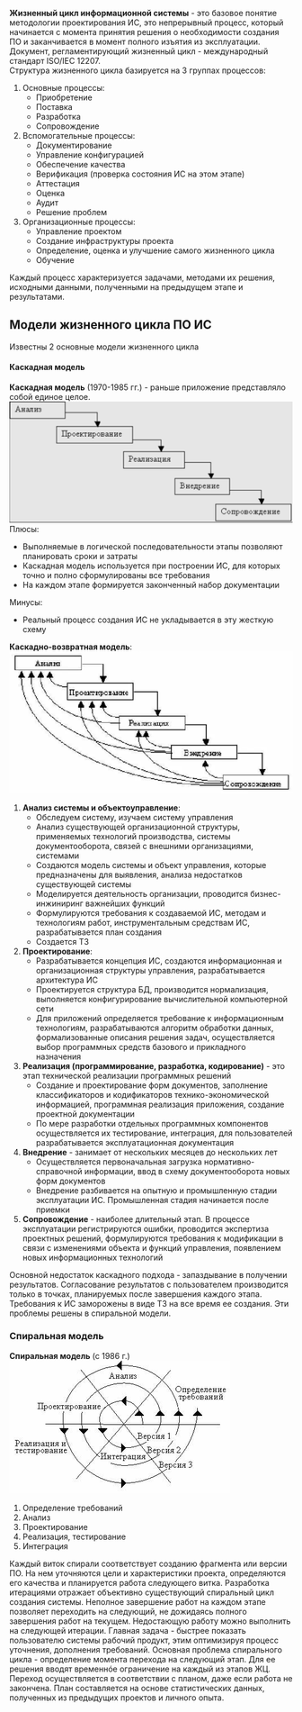 **Жизненный цикл информационной системы** - это базовое понятие методологии проектирования ИС, это непрерывный процесс, который начинается с момента принятия решения о необходимости создания ПО и заканчивается в момент полного изъятия из эксплуатации.  
Документ, регламентирующий жизненный цикл - международный стандарт ISO/IEC 12207.  
Структура жизненного цикла базируется на 3 группах процессов:
1. Основные процессы:
	- Приобретение
	- Поставка
	- Разработка
	- Сопровождение
2. Вспомогательные процессы:
	- Документирование
	- Управление конфигурацией
	- Обеспечение качества
	- Верификация (проверка состояния ИС на этом этапе)
	- Аттестация
	- Оценка
	- Аудит
	- Решение проблем
3. Организационные процессы:
	- Управление проектом
	- Создание инфраструктуры проекта
	- Определение, оценка и улучшение самого жизненного цикла
	- Обучение
  
Каждый процесс характеризуется задачами, методами их решения, исходными данными, полученными на предыдущем этапе и результатами.  
## Модели жизненного цикла ПО ИС
Известны 2 основные модели жизненного цикла
#### Каскадная модель
**Каскадная модель** (1970-1985 гг.) - раньше приложение представляло собой единое целое.  
![Каскадная модель](../Pictures/02_01.%20Каскадная%20модель.png)  
Плюсы:
- Выполняемые в логической последовательности этапы позволяют планировать сроки и затраты
- Каскадная модель используется при построении ИС, для которых точно и полно сформулированы все требования 
- На каждом этапе формируется законченный набор документации
  
Минусы:
- Реальный процесс создания ИС не укладывается в эту жесткую схему
  
**Каскадно-возвратная модель**:  
![Каскадно-возвратная модель](../Pictures/02_02.%20Каскадно-возвратная%20модель.png)  
1. **Анализ системы и объектоуправление**:
	- Обследуем систему, изучаем систему управления
	- Анализ существующей организационной структуры, применяемых технологий производства, системы документооборота, связей с внешними организациями, системами
	- Создаются модель системы и объект управления, которые предназначены для выявления, анализа недостатков существующей системы
	- Моделируется деятельность организации, проводится бизнес-инжиниринг важнейших функций
	- Формулируются требования к создаваемой ИС, методам и технологиям работ, инструментальным средствам ИС, разрабатывается план создания 
	- Создается ТЗ
2. **Проектирование**:
	- Разрабатывается концепция ИС, создаются информационная и организационная структуры управления, разрабатывается архитектура ИС
	- Проектируется структура БД, производится нормализация, выполняется конфигурирование вычислительной компьютерной сети
	- Для приложений определяется требование к информационным технологиям, разрабатываются алгоритм обработки данных, формализованные описания решения задач, осуществляется выбор программных средств базового и прикладного назначения
3. **Реализация (программирование, разработка, кодирование)** - это этап технической реализации программных решений
	- Создание и проектирование форм документов, заполнение классификаторов и кодификаторов технико-экономической информацией, программная реализация приложения, создание проектной документации
	- По мере разработки отдельных программных компонентов осуществляется их тестирование, интеграция, для пользователей разрабатывается эксплуатационная документация
4. **Внедрение** - занимает от нескольких месяцев до нескольких лет
	- Осуществляется первоначальная загрузка нормативно-справочной информации, ввод в схему документооборота новых форм документов
	- Внедрение разбивается на опытную и промышленную стадии эксплуатации ИС. Промышленная стадия начинается после приемки
5. **Сопровождение** - наиболее длительный этап. В процессе эксплуатации регистрируются ошибки, проводится экспертиза проектных решений, формулируются требования к модификации в связи с изменениями объекта и функций управления, появлением новых информационных технологий
  
Основной недостаток каскадного подхода - запаздывание в получении результатов. Согласование результатов с пользователем производится только в точках, планируемых после завершения каждого этапа. Требования к ИС заморожены в виде ТЗ на все время ее создания. Эти проблемы решены в спиральной модели. 
### Спиральная модель
**Спиральная модель** (с 1986 г.)  
![Спиральная модель](../Pictures/02_03.%20Спиральная%20модель.jpg)  
1. Определение требований
2. Анализ
3. Проектирование
4. Реализация, тестирование
5. Интеграция
  
Каждый виток спирали соответствует созданию фрагмента или версии ПО. На нем уточняются цели и характеристики проекта, определяются его качества и планируется работа следующего витка. Разработка итерациями отражает объективно существующий спиральный цикл создания системы. Неполное завершение работ на каждом этапе позволяет переходить на следующий, не дожидаясь полного завершения работ на текущем. Недостающую работу можно выполнить на следующей итерации. Главная задача - быстрее показать пользователю системы рабочий продукт, этим оптимизируя процесс уточнения, дополнения требований. Основная проблема спирального цикла - определение момента перехода на следующий этап. Для ее решения вводят временнóе ограничение на каждый из этапов ЖЦ. Переход осуществляется в соответствии с планом, даже если работа не закончена. План составляется на основе статистических данных, полученных из предыдущих проектов и личного опыта. 